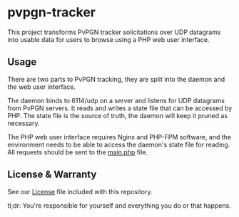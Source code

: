 # pvpgn-tracker
This project transforms PvPGN tracker solicitations over UDP datagrams into
usable data for users to browse using a PHP web user interface.

## Usage
There are two parts to PvPGN tracking, they are split into the daemon and the
web user interface.

The daemon binds to 6114/udp on a server and listens for UDP datagrams from
PvPGN servers. It reads and writes a state file that can be accessed by PHP. The
state file is the source of truth, the daemon will keep it pruned as necessary.

The PHP web user interface requires Nginx and PHP-FPM software, and the
environment needs to be able to access the daemon's state file for reading. All
requests should be sent to the [main.php](/web/src/main.php) file.

## License &amp; Warranty
See our [License](/LICENSE.txt) file included with this repository.

tl;dr: You're responsible for yourself and everything you do or that happens.
